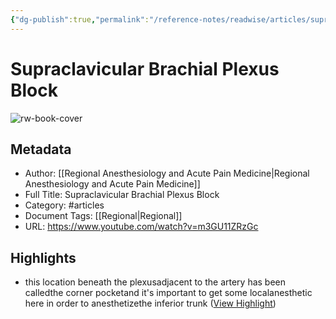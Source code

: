 ```yaml
---
{"dg-publish":true,"permalink":"/reference-notes/readwise/articles/supraclavicular-brachial-plexus-block/"}
---
```


# Supraclavicular Brachial Plexus Block

![rw-book-cover](https://i.ytimg.com/vi/m3GU11ZRzGc/maxresdefault.jpg)

## Metadata
- Author: [[Regional Anesthesiology and Acute Pain Medicine\|Regional Anesthesiology and Acute Pain Medicine]]
- Full Title: Supraclavicular Brachial Plexus Block
- Category: #articles
- Document Tags: [[Regional\|Regional]] 
- URL: https://www.youtube.com/watch?v=m3GU11ZRzGc

## Highlights
- this location beneath the plexusadjacent to the artery has been calledthe corner pocketand it's important to get some localanesthetic here in order to anesthetizethe inferior trunk ([View Highlight](https://read.readwise.io/read/01gt7fb2gdr9fbwqjyqzef1240))
